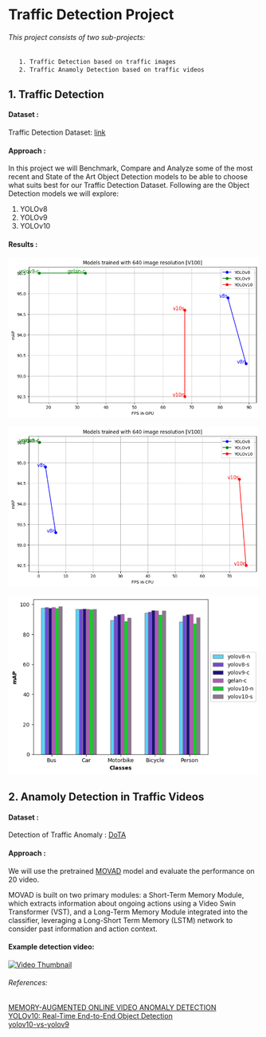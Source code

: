 # Traffic Detection Project

###### This project consists of two sub-projects:
       1. Traffic Detection based on traffic images
       2. Traffic Anamoly Detection based on traffic videos

## 1. Traffic Detection

#### Dataset : 

Traffic Detection Dataset: [link](https://www.kaggle.com/datasets/yusufberksardoan/traffic-detection-project?select=data.yaml)

#### Approach : 
In this project we will Benchmark, Compare and Analyze some of the most recent and State of the Art
Object Detection models to be able to choose what suits best for our Traffic Detection Dataset.
Following are the Object Detection models we will explore:
1. YOLOv8
2. YOLOv9
3. YOLOv10

#### Results :

![image](https://github.com/KenaHemnani/Traffic_detection_project/blob/main/traffic_detection_using_images/outputs/comparision_graphs/map_vs_gpu.png)

![image](https://github.com/KenaHemnani/Traffic_detection_project/blob/main/traffic_detection_using_images/outputs/comparision_graphs/mAP_vs_CPU.png)

![image](https://github.com/KenaHemnani/Traffic_detection_project/blob/main/traffic_detection_using_images/outputs/comparision_graphs/mAP_across_all_classes.png)

## 2. Anamoly Detection in Traffic Videos

#### Dataset : 

Detection of Traffic Anomaly
: [DoTA](https://github.com/MoonBlvd/Detection-of-Traffic-Anomaly?tab=readme-ov-file)

#### Approach : 
We will use the pretrained [MOVAD](https://arxiv.org/pdf/2302.10719) model and evaluate the performance on 20 video.
 
MOVAD is built on two primary modules: a Short-Term Memory Module, which extracts
information about ongoing actions using a Video Swin Transformer (VST), and a
Long-Term Memory Module integrated into the classifier, leveraging a Long-Short Term
Memory (LSTM) network to consider past information and action context.

####  Example detection video:

[![Video Thumbnail](https://img.youtube.com/vi/o3xLjjliXOY/0.jpg)](https://youtu.be/o3xLjjliXOY)


###### References:
[MEMORY-AUGMENTED ONLINE VIDEO ANOMALY DETECTION](https://arxiv.org/pdf/2302.10719) \
[YOLOv10: Real-Time End-to-End Object Detection](https://arxiv.org/pdf/2405.14458) \
[yolov10-vs-yolov9](https://medium.com/@boukamchahamdi/yolov10-vs-yolov9-6021339f28ea#:~:text=YOLOv9%20Features%20Vision%20Transformers%20%28ViTs%29%3A%20%E2%80%94%20YOLOv9%20integrates,especially%20in%20complex%20scenes%20with%20multiple%20objects.%202.)
